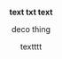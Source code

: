 
**<p align="center">
	text txt text
	</p>**

 <p align="center">
 deco thing
 </p>

 <p align="center">
 textttt
 </p>
